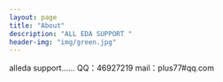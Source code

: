 ```yaml
---
layout: page
title: "About"
description: "ALL EDA SUPPORT " 
header-img: "img/green.jpg"
---
```


alleda support……
QQ：46927219
mail：plus77#qq.com





